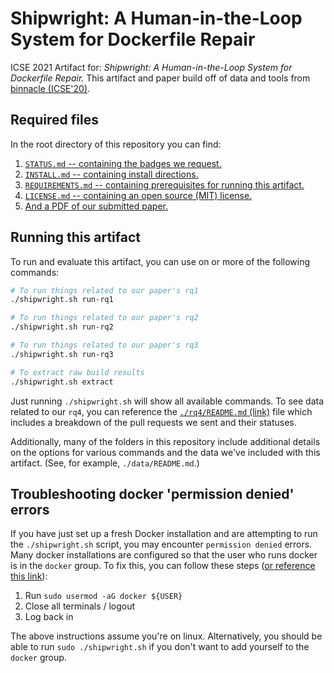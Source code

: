 # Shipwright: A Human-in-the-Loop System for Dockerfile Repair

ICSE 2021 Artifact for: _Shipwright: A Human-in-the-Loop System for Dockerfile Repair._ This artifact and paper build off of data and tools from [binnacle (ICSE'20)](https://github.com/jjhenkel/binnacle-icse2020).

## Required files

In the root directory of this repository you can find:

1. [`STATUS.md` -- containing the badges we request.](./STATUS.md)
2. [`INSTALL.md` -- containing install directions.](./INSTALL.md)
3. [`REQUIREMENTS.md` -- containing prerequisites for running this artifact.](./REQUIREMENTS.md)
4. [`LICENSE.md` -- containing an open source (MIT) license.](./LICENSE.md)
5. [And a PDF of our submitted paper.](./paper)

## Running this artifact

To run and evaluate this artifact, you can use on or more of the following commands:

```bash
# To run things related to our paper's rq1
./shipwright.sh run-rq1

# To run things related to our paper's rq2
./shipwright.sh run-rq2

# To run things related to our paper's rq3
./shipwright.sh run-rq3

# To extract raw build results 
./shipwright.sh extract
```

Just running `./shipwright.sh` will show all available commands. To see data related to our `rq4`, you can reference the [`./rq4/README.md` (link)](./rq4) file which includes a breakdown of the pull requests we sent and their statuses.

Additionally, many of the folders in this repository include additional details on the options for various commands and the data we've included with this artifact. (See, for example, `./data/README.md`.)

## Troubleshooting docker 'permission denied' errors

If you have just set up a fresh Docker installation and are attempting to run the `./shipwright.sh` script, you may encounter `permission denied` errors. Many docker installations are configured so that the user who runs docker is in the `docker` group. To fix this, you can follow these steps ([or reference this link](https://www.digitalocean.com/community/questions/how-to-fix-docker-got-permission-denied-while-trying-to-connect-to-the-docker-daemon-socket)):

1. Run `sudo usermod -aG docker ${USER}`
2. Close all terminals / logout 
3. Log back in 

The above instructions assume you're on linux. Alternatively, you should be able to run `sudo ./shipwright.sh` if you don't want to add yourself to the `docker` group.


